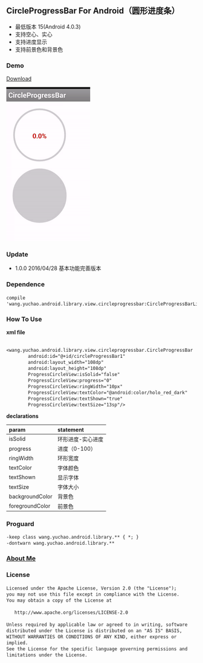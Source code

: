 ## CircleProgressBar For Android（圆形进度条）

- 最低版本 15(Android 4.0.3)
- 支持空心、实心
- 支持进度显示
- 支持前景色和背景色

### Demo

[Download](https://codeload.github.com/yuchao-wang/CircleProgressBar/zip/master)

![pic is here](https://github.com/yuchao-wang/CircleProgressBar/blob/master/image/screenshot.gif)

### Update

- 1.0.0 2016/04/28 基本功能完善版本

### Dependence 

```
compile 'wang.yuchao.android.library.view.circleprogressbar:CircleProgressBarLibrary:1.0.0'
```

### How To Use


**xml file**

```
    <wang.yuchao.android.library.view.circleprogressbar.CircleProgressBar
        android:id="@+id/circleProgressBar1"
        android:layout_width="108dp"
        android:layout_height="108dp"
        ProgressCircleView:isSolid="false"
        ProgressCircleView:progress="0"
        ProgressCircleView:ringWidth="10px"
        ProgressCircleView:textColor="@android:color/holo_red_dark"
        ProgressCircleView:textShown="true"
        ProgressCircleView:textSize="13sp"/>
```

**declarations**

|param|statement|
|:---|:---|
|isSolid|环形进度-实心进度|
|progress|进度（0-100）|
|ringWidth|环形宽度|
|textColor|字体颜色|
|textShown|显示字体|
|textSize|字体大小|
|backgroundColor|背景色|
|foregroundColor|前景色|



### Proguard

```
-keep class wang.yuchao.android.library.** { *; }
-dontwarn wang.yuchao.android.library.**
```

### [About Me](http://yuchao.wang)


### License

```
Licensed under the Apache License, Version 2.0 (the "License");
you may not use this file except in compliance with the License.
You may obtain a copy of the License at

   http://www.apache.org/licenses/LICENSE-2.0

Unless required by applicable law or agreed to in writing, software
distributed under the License is distributed on an "AS IS" BASIS,
WITHOUT WARRANTIES OR CONDITIONS OF ANY KIND, either express or implied.
See the License for the specific language governing permissions and
limitations under the License.
```